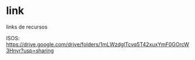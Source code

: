 # link
links de recursos

ISOS: https://drive.google.com/drive/folders/1mLWzdglTcvq5T42xuxYmF0GOrcW3Hnyr?usp=sharing


